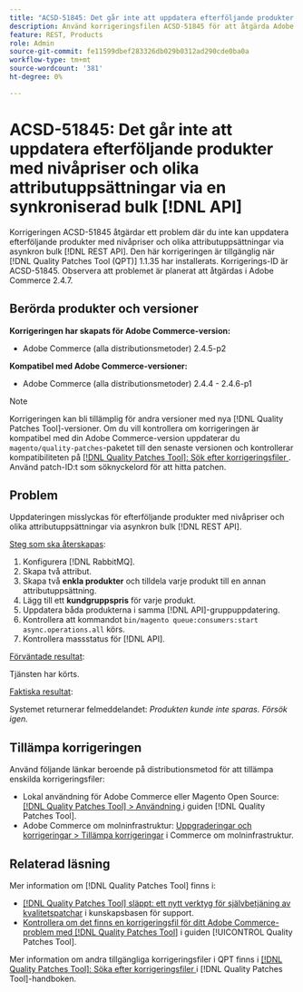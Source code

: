```yaml
---
title: "ACSD-51845: Det går inte att uppdatera efterföljande produkter med nivåpriser och olika attributuppsättningar via en synkroniserad bulk  [!DNL API]"
description: Använd korrigeringsfilen ACSD-51845 för att åtgärda Adobe Commerce-problemet, där du inte kan uppdatera efterföljande produkter med nivåpriser och olika attributuppsättningar via asynkron bulk [!DNL REST API].
feature: REST, Products
role: Admin
source-git-commit: fe11599dbef283326db029b0312ad290cde0ba0a
workflow-type: tm+mt
source-wordcount: '381'
ht-degree: 0%

---
```


# ACSD-51845: Det går inte att uppdatera efterföljande produkter med nivåpriser och olika attributuppsättningar via en synkroniserad bulk [!DNL API]

Korrigeringen ACSD-51845 åtgärdar ett problem där du inte kan uppdatera efterföljande produkter med nivåpriser och olika attributuppsättningar via asynkron bulk [!DNL REST API]. Den här korrigeringen är tillgänglig när [!DNL Quality Patches Tool (QPT)] 1.1.35 har installerats. Korrigerings-ID är ACSD-51845. Observera att problemet är planerat att åtgärdas i Adobe Commerce 2.4.7.

## Berörda produkter och versioner

**Korrigeringen har skapats för Adobe Commerce-version:**

* Adobe Commerce (alla distributionsmetoder) 2.4.5-p2

**Kompatibel med Adobe Commerce-versioner:**

* Adobe Commerce (alla distributionsmetoder) 2.4.4 - 2.4.6-p1

>[!NOTE]
>
>Korrigeringen kan bli tillämplig för andra versioner med nya [!DNL Quality Patches Tool]-versioner. Om du vill kontrollera om korrigeringen är kompatibel med din Adobe Commerce-version uppdaterar du `magento/quality-patches`-paketet till den senaste versionen och kontrollerar kompatibiliteten på [[!DNL Quality Patches Tool]: Sök efter korrigeringsfiler ](https://experienceleague.adobe.com/tools/commerce-quality-patches/index.html). Använd patch-ID:t som söknyckelord för att hitta patchen.

## Problem

Uppdateringen misslyckas för efterföljande produkter med nivåpriser och olika attributuppsättningar via asynkron bulk [!DNL REST API].

<u>Steg som ska återskapas</u>:

1. Konfigurera [!DNL RabbitMQ].
1. Skapa två attribut.
1. Skapa två **enkla produkter** och tilldela varje produkt till en annan attributuppsättning.
1. Lägg till ett **kundgruppspris** för varje produkt.
1. Uppdatera båda produkterna i samma [!DNL API]-gruppuppdatering.
1. Kontrollera att kommandot `bin/magento queue:consumers:start async.operations.all` körs.
1. Kontrollera massstatus för [!DNL API].

<u>Förväntade resultat</u>:

Tjänsten har körts.

<u>Faktiska resultat</u>:

Systemet returnerar felmeddelandet: *Produkten kunde inte sparas. Försök igen.*

## Tillämpa korrigeringen

Använd följande länkar beroende på distributionsmetod för att tillämpa enskilda korrigeringsfiler:

* Lokal användning för Adobe Commerce eller Magento Open Source: [[!DNL Quality Patches Tool] > Användning ](/help/tools/quality-patches-tool/usage.md) i guiden [!DNL Quality Patches Tool].
* Adobe Commerce om molninfrastruktur: [Uppgraderingar och korrigeringar > Tillämpa korrigeringar](https://experienceleague.adobe.com/docs/commerce-cloud-service/user-guide/develop/upgrade/apply-patches.html) i Commerce om molninfrastruktur.

## Relaterad läsning

Mer information om [!DNL Quality Patches Tool] finns i:

* [[!DNL Quality Patches Tool] släppt: ett nytt verktyg för självbetjäning av kvalitetspatchar](https://experienceleague.adobe.com/en/docs/commerce-knowledge-base/kb/announcements/commerce-announcements/magento-quality-patches-released-new-tool-to-self-serve-quality-patches) i kunskapsbasen för support.
* [Kontrollera om det finns en korrigeringsfil för ditt Adobe Commerce-problem med  [!DNL Quality Patches Tool]](/help/tools/quality-patches-tool/patches-available-in-qpt/check-patch-for-magento-issue-with-magento-quality-patches.md) i guiden [!UICONTROL Quality Patches Tool].


Mer information om andra tillgängliga korrigeringsfiler i QPT finns i [[!DNL Quality Patches Tool]: Söka efter korrigeringsfiler ](https://experienceleague.adobe.com/tools/commerce-quality-patches/index.html) i [!DNL Quality Patches Tool]-handboken.

